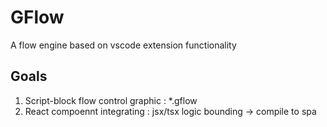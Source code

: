 # GFlow
A flow engine based on vscode extension functionality

## Goals

1. Script-block flow control graphic : *.gflow
2. React compoennt integrating : jsx/tsx logic bounding -> compile to spa
